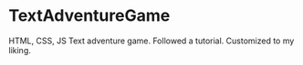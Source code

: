# TextAdventureGame

HTML, CSS, JS Text adventure game. Followed a tutorial. Customized to my liking. 
